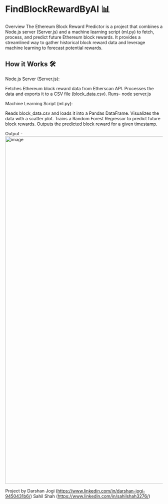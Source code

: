 # FindBlockRewardByAI  📊

Overview
The Ethereum Block Reward Predictor is a project that combines a Node.js server (Server.js) and a machine learning script (ml.py) to fetch, process, and predict future Ethereum block rewards. It provides a streamlined way to gather historical block reward data and leverage machine learning to forecast potential rewards.


## How it Works 🛠️

Node.js Server (Server.js):

Fetches Ethereum block reward data from Etherscan API.
Processes the data and exports it to a CSV file (block_data.csv).
Runs- node server.js 

Machine Learning Script (ml.py):

Reads block_data.csv and loads it into a Pandas DataFrame.
Visualizes the data with a scatter plot.
Trains a Random Forest Regressor to predict future block rewards.
Outputs the predicted block reward for a given timestamp.

Output - 
<img width="1110" alt="image" src="https://github.com/darshanjogi/FindBlockRewardByAI/assets/64300256/6e27177a-99cc-477e-b64f-4908011f2197">





Project by 
Darshan Jogi 
(https://www.linkedin.com/in/darshan-jogi-9450431b6/)
Sahil Shah
(https://www.linkedin.com/in/sahilshah3276/)
